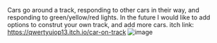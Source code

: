 Cars go around a track, responding to other cars in their way, and responding to green/yellow/red lights.
In the future I would like to add options to construt your own track, and add more cars.
itch link: https://qwertyuiop13.itch.io/car-on-track
![image](https://github.com/user-attachments/assets/eb6f59e5-e77f-43af-a1d5-10e53a7d479f)
